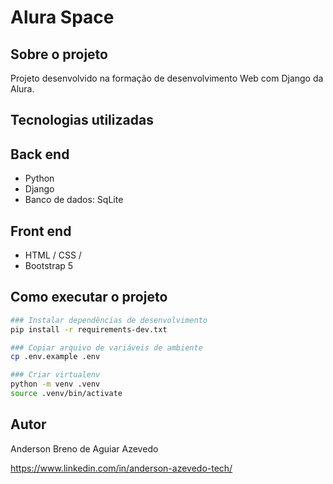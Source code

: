 # Alura Space

## Sobre o projeto
Projeto desenvolvido na formação de desenvolvimento Web com Django da Alura.

## Tecnologias utilizadas
## Back end
- Python
- Django
- Banco de dados: SqLite
## Front end
- HTML / CSS /
- Bootstrap 5

## Como executar o projeto

```bash
### Instalar dependências de desenvolvimento
pip install -r requirements-dev.txt

### Copiar arquivo de variáveis de ambiente
cp .env.example .env

### Criar virtualenv
python -m venv .venv
source .venv/bin/activate
```
## Autor

Anderson Breno de Aguiar Azevedo

https://www.linkedin.com/in/anderson-azevedo-tech/

